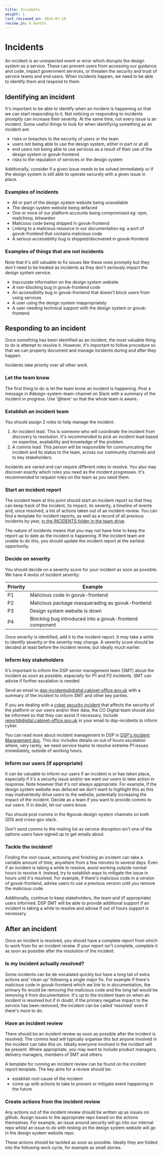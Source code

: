 ```yaml
---
title: Incidents
weight: 1
last_reviewed_on: 2024-07-10
review_in: 6 months
---
```


# Incidents

An incident is an unexpected event or error which disrupts the design system as a service. These can prevent users from accessing our guidance and code, impact government services, or threaten the security and trust of service teams and end users. When incidents happen, we need to be able to identify them and respond to them.

## Identifying an incident

It's important to be able to identify when an incident is happening so that we can start responding to it. Not noticing or responding to incidents promptly can increase their severity. At the same time, not every issue is an incident. Some useful things to look for when identifying something as an incident are:

- risks or breaches to the security of users or the team
- users not being able to use the design system, either in part or at all
- end users not being able to use services as a result of their use of the design system or govuk-frontend
- risks to the reputation of services or the design system

Additionally, consider if a given issue needs to be solved immediately or if the design system is still able to operate securely with a given issue in place.

### Examples of incidents

- All or part of the design system website being unavailable
- The design system website being defaced
- One or more of our platform accounts being compromised eg: npm, mailchimp, bitwarden
- Malicious code being shipped in govuk-frontend
- Linking to a malicious resource in our documentation eg: a port of govuk-frontend that contains malicious code
- A serious accessibility bug is shipped/discovered in govuk-frontend

### Examples of things that are not incidents

Note that it's still valuable to fix issues like these ones promptly but they don't need to be treated as incidents as they don't seriously impact the design system service.

- Inaccurate information on the design system website
- A non-blocking bug in govuk-frontend code
- An accessibility bug in govuk-frontend that doesn't block users from using services
- A user using the design system inappropriately
- A user needing technical support with the design system or govuk-frontend

## Responding to an incident

Once something has been identified as an incident, the most valuable thing to do is attempt to resolve it. However, it's important to follow procedure so that we can properly document and manage incidents during and after they happen.

Incidents take priority over all other work.

### Let the team know

The first thing to do is let the team know an incident is happening. Post a message in #design-system-team-channel on Slack with a summary of the incident in progress. Use '@here' so that the whole team is aware.

### Establish an incident team

You should assign 2 roles to help manage the incident:

1. An incident lead. This is someone who will coordinate the incident from discovery to resolution. It's recommended to pick an incident lead based on expertise, availability and knowledge of the problem.
2. A comms lead. This person will be responsible for communicating the incident and its status to the team, across our community channels and to key stakeholders.

Incidents are varied and can require different roles to resolve. You also may discover exactly which roles you need as the incident progresses. It's recommended to request roles on the team as you need them.

### Start an incident report

The incident team at this point should start an incident report so that they can keep track of the incident, its impact, its severity, a timeline of events and, once resolved, a list of actions taken out of an incident review. You can find a template for incident reports, as well as a record of all previous incidents by year, [in the INCIDENTS folder in the team drive](https://drive.google.com/drive/u/0/folders/1plXDUGFIoyzWubWNC9J_IjMiEN8eh9pO).

The nature of incidents means that you may not have time to keep the report up to date as the incident is happening. If the incident team are unable to do this, you should update the incident report at the earliest opportunity.

### Decide on severity

You should decide on a severity score for your incident as soon as possible. We have 4 levels of incident severity:

| Priority | Example                                                 |
| -------- | ------------------------------------------------------- |
| P1       | Malicious code in govuk-frontend                        |
| P2       | Malicious package masquerading as govuk-frontend        |
| P3       | Design system website is down                           |
| P4       | Blocking bug introduced into a govuk-frontend component |

Once severity is identified, add it to the incident report. It may take a while to identify severity or the severity may change. A severity score should be decided at least before the incident review, but ideally much earlier.

### Inform key stakeholders

It's important to inform the DSP senior management team (SMT) about the incident as soon as possible, especially for P1 and P2 incidents. SMT can advise if further escalation is needed.

Send an email to dsp-incidents@digital.cabinet-office.gov.uk with a summary of the incident to inform SMT and other key parties.

If you are dealing with a [cyber security incident](https://www.ncsc.gov.uk/section/about-ncsc/incident-management) that affects the security of the platform or our users and/or their data, the CO Digital team should also be informed so that they can assist if necessary. Include report@digital.cabinet-office.gov.uk in your email to dsp-incidents to inform cyber.

You can read more about incident management in DSP in [DSP's Incident Management doc](https://docs.google.com/document/d/1V33F8_1Jw2KoOMzRWCTbauDtHY9tvVK_Od1uJ5WrcxI/edit#heading=h.8ot1tclehhda). This doc includes details on out of hours escalation where, very rarely, we need service teams to resolve extreme P1 issues immediately, outside of working hours.

### Inform our users (if appropriate)

It can be valuable to inform our users if an incident is or has taken place, especially if it's a security issue and/or we want our users to take action in response. Note however that it's not always appropriate. For example, if the design system website was defaced we don't want to highlight this as this may inadvertently drive users to the website, potentially increasing the impact of the incident. Decide as a team if you want to provide comms to our users. If in doubt, let our users know.

You should post comms in the #govuk-design-system channels on both GDS and cross-gov slack.

Don't send comms to the mailing list as service disruption isn't one of the options users have signed up to get emails about.

### Tackle the incident!

Finding the root cause, actioning and finishing an incident can take a variable amount of time, anywhere from a few minutes to several days. Even if an incident is taking a while to resolve, avoid working outside normal hours to resolve it. Instead, try to establish ways to mitigate the issue in hours until it's resolved. For example, if there's malicious code in a version of govuk-frontend, advise users to use a previous version until you remove the malicious code.

Additionally, continue to keep stakeholders, the team and (if appropriate) users informed. DSP SMT will be able to provide additional support if an incident is taking a while to resolve and advise if out of hours support is necessary.

## After an incident

Once an incident is resolved, you should have a complete report from which to work from for an incident review. If your report isn't complete, complete it as soon as possible after the resolution of the incident.

### Is my incident actually resolved?

Some incidents can be de-escalated quickly but have a long tail of extra actions and 'clean up' following a single major fix. For example if there's malicious code in govuk-frontend which we link to in documentation, the primary fix would be removing the malicious code and the long tail would be removing it from documentation. It's up to the incident team on when an incident is resolved but if in doubt, if the primary negative impact to the service has been removed, the incident can be called 'resolved' even if there's more to do.

### Have an incident review

There should be an incident review as soon as possible after the incident is resolved. The comms lead will typically organise this but anyone involved in the incident can take this on. Ideally everyone involved in the incident will be present. Where appropriate, you may want to include product managers, delivery managers, members of SMT and others.

A template for running an incident review can be found on the incident report template. The key aims for a review should be:

- establish root cause of the incident
- come up with actions to take to prevent or mitigate event happening in the future

### Create actions from the incident review

Any actions out of the incident review should be written up as issues on github. Assign issues to the appropriate repo based on the actions themselves. For example, an issue around security will go into our internal repo whilst an issue to do with testing on the design system website will go in the design system website repo.

These actions should be tackled as soon as possible. Ideally they are folded into the following work cycle, for example as small stories.
